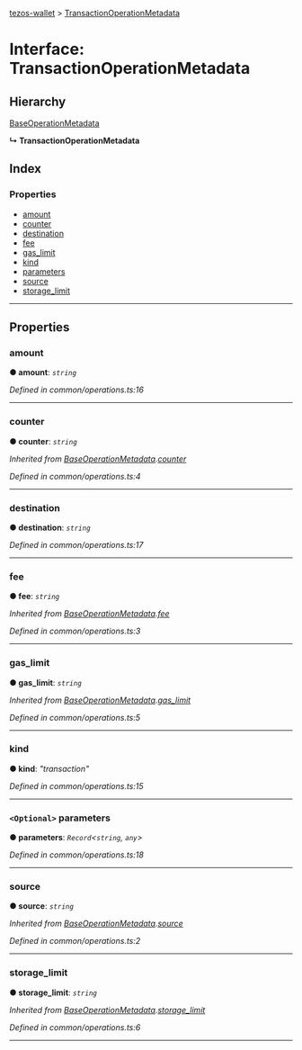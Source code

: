[tezos-wallet](../README.md) > [TransactionOperationMetadata](../interfaces/transactionoperationmetadata.md)

# Interface: TransactionOperationMetadata

## Hierarchy

 [BaseOperationMetadata](baseoperationmetadata.md)

**↳ TransactionOperationMetadata**

## Index

### Properties

* [amount](transactionoperationmetadata.md#amount)
* [counter](transactionoperationmetadata.md#counter)
* [destination](transactionoperationmetadata.md#destination)
* [fee](transactionoperationmetadata.md#fee)
* [gas_limit](transactionoperationmetadata.md#gas_limit)
* [kind](transactionoperationmetadata.md#kind)
* [parameters](transactionoperationmetadata.md#parameters)
* [source](transactionoperationmetadata.md#source)
* [storage_limit](transactionoperationmetadata.md#storage_limit)

---

## Properties

<a id="amount"></a>

###  amount

**● amount**: *`string`*

*Defined in common/operations.ts:16*

___
<a id="counter"></a>

###  counter

**● counter**: *`string`*

*Inherited from [BaseOperationMetadata](baseoperationmetadata.md).[counter](baseoperationmetadata.md#counter)*

*Defined in common/operations.ts:4*

___
<a id="destination"></a>

###  destination

**● destination**: *`string`*

*Defined in common/operations.ts:17*

___
<a id="fee"></a>

###  fee

**● fee**: *`string`*

*Inherited from [BaseOperationMetadata](baseoperationmetadata.md).[fee](baseoperationmetadata.md#fee)*

*Defined in common/operations.ts:3*

___
<a id="gas_limit"></a>

###  gas_limit

**● gas_limit**: *`string`*

*Inherited from [BaseOperationMetadata](baseoperationmetadata.md).[gas_limit](baseoperationmetadata.md#gas_limit)*

*Defined in common/operations.ts:5*

___
<a id="kind"></a>

###  kind

**● kind**: *"transaction"*

*Defined in common/operations.ts:15*

___
<a id="parameters"></a>

### `<Optional>` parameters

**● parameters**: *`Record`<`string`, `any`>*

*Defined in common/operations.ts:18*

___
<a id="source"></a>

###  source

**● source**: *`string`*

*Inherited from [BaseOperationMetadata](baseoperationmetadata.md).[source](baseoperationmetadata.md#source)*

*Defined in common/operations.ts:2*

___
<a id="storage_limit"></a>

###  storage_limit

**● storage_limit**: *`string`*

*Inherited from [BaseOperationMetadata](baseoperationmetadata.md).[storage_limit](baseoperationmetadata.md#storage_limit)*

*Defined in common/operations.ts:6*

___

